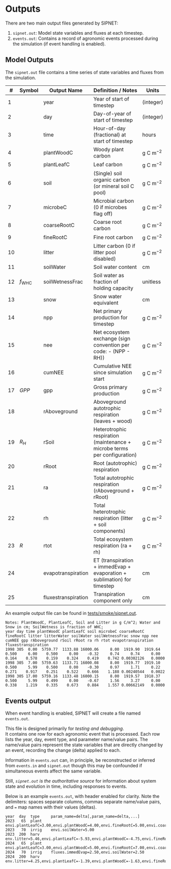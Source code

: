 
# Outputs

There are two main output files generated by SIPNET:
1. `sipnet.out`: Model state variables and fluxes at each timestep.
2. `events.out`: Contains a record of agronomic events processed during the simulation (if event handling is enabled).

## Model Outputs

The `sipnet.out` file contains a time series of state variables and fluxes from the simulation.  

| #   | Symbol           | Output Name         | Definition / Notes                                                        | Units        |
| --- | ---------------- | ------------------- | ------------------------------------------------------------------------- | ------------ |
| 1   |                  | year                | Year of start of timestep                                                 | (integer)    |
| 2   |                  | day                 | Day-of-year of start of timestep                                          | (integer)    |
| 3   |                  | time                | Hour-of-day (fractional) at start of timestep                             | hours        |
| 4   |                  | plantWoodC          | Woody plant carbon                                                        | g C m$^{-2}$ |
| 5   |                  | plantLeafC          | Leaf carbon                                                               | g C m$^{-2}$ |
| 6   |                  | soil                | (Single) soil organic carbon (or mineral soil C pool)                     | g C m$^{-2}$ |
| 7   |                  | microbeC            | Microbial carbon (0 if microbes flag off)                                 | g C m$^{-2}$ |
| 8   |                  | coarseRootC         | Coarse root carbon                                                        | g C m$^{-2}$ |
| 9   |                  | fineRootC           | Fine root carbon                                                          | g C m$^{-2}$ |
| 10  |                  | litter              | Litter carbon (0 if litter pool disabled)                                 | g C m$^{-2}$ |
| 11  |                  | soilWater           | Soil water content                                                        | cm           |
| 12  | $f_{\text{WHC}}$ | soilWetnessFrac     | Soil water as fraction of holding capacity                                | unitless     |
| 13  |                  | snow                | Snow water equivalent                                                     | cm           |
| 14  |                  | npp                 | Net primary production for timestep                                       | g C m$^{-2}$ |
| 15  |                  | nee                 | Net ecosystem exchange (sign convention per code: - (NPP - RH))           | g C m$^{-2}$ |
| 16  |                  | cumNEE              | Cumulative NEE since simulation start                                     | g C m$^{-2}$ |
| 17  | $GPP$            | gpp                 | Gross primary production                                                  | g C m$^{-2}$ |
| 18  |                  | rAboveground        | Aboveground autotrophic respiration (leaves + wood)                       | g C m$^{-2}$ |
| 19  | $R_H$            | rSoil               | Heterotrophic respiration (maintenance + microbe terms per configuration) | g C m$^{-2}$ |
| 20  |                  | rRoot               | Root (autotrophic) respiration                                            | g C m$^{-2}$ |
| 21  |                  | ra                  | Total autotrophic respiration (rAboveground + rRoot)                      | g C m$^{-2}$ |
| 22  |                  | rh                  | Total heterotrophic respiration (litter + soil components)                | g C m$^{-2}$ |
| 23  | $R$              | rtot                | Total ecosystem respiration (ra + rh)                                     | g C m$^{-2}$ |
| 24  |                  | evapotranspiration  | ET (transpiration + immedEvap + evaporation + sublimation) for timestep   | cm           |
| 25  |                  | fluxestranspiration | Transpiration component only                                              | cm           |
<!-- Not yet implemented
| 24  | $F^N_\text{vol}$     | fluxesn2o           | Nitrous Oxide flux             | g N/m$^2$ / timestep |
| 25  | $F^C_{\text{CH}_4}$  | fluxesch4           | Methane Flux                   | g C/m$^2$ / timestep |
| 26  | $F^N_\text{vol}$     | fluxesn2o           | Nitrous Oxide flux             | g N/m$^2$ / timestep |
| 27  | $F^C_{\text{CH}_4}$  | fluxesch4           | Methane Flux                   | g C/m$^2$ / timestep |
-->
An example output file can be found in [tests/smoke/sipnet.out](https://github.com/PecanProject/sipnet/blob/master/tests/smoke/niwot/sipnet.out).

```
Notes: PlantWoodC, PlantLeafC, Soil and Litter in g C/m^2; Water and Snow in cm; SoilWetness is fraction of WHC;
year day time plantWoodC plantLeafC soil microbeC coarseRootC fineRootC litter litterWater soilWater soilWetnessFrac snow npp nee cumNEE gpp rAboveground rSoil rRoot ra rh rtot evapotranspiration fluxestranspiration
1998 305  0.00  5759.77  1133.88 16000.06     8.00  1919.90  1919.64   0.500     6.00    0.500     0.00    -0.32     0.74     0.74     0.00    0.164    0.578    0.159    0.324    0.419    0.742 0.00302126   0.0000
1998 305  7.00  5759.63  1133.71 16000.08     8.00  1919.77  1919.10   0.500     5.99    0.500     0.00    -0.30     0.97     1.71     0.22    0.271    0.917    0.251    0.522    0.666    1.188 0.00240544   0.0022
1998 305 17.00  5759.16  1133.48 16000.15     8.00  1919.57  1918.37   0.500     5.99    0.499     0.00    -0.67     1.56     3.27     0.00    0.338    1.219    0.335    0.673    0.884    1.557 0.00662149   0.0000
```

## Events output

When event handling is enabled, SIPNET will create a file named `events.out`. 

This file is designed primarily for _testing and debugging_.  
It contains one row for each agronomic event that is processed. 
Each row lists the year, day, event type, and parameter name/value pairs. 
The name/value pairs represent the state variables that are directly changed by an event, recording the change (delta) applied to each.

Information in `events.out` can, in principle, be reconstructed or inferred from `events.in` and `sipnet.out` though this may be confounded if simultaneous events affect the same variable.

Still, _`sipnet.out` is the authoritative source_ for information about system state and evolution in time, including responses to events.

Below is an example `events.out`, with header enabled for clarity. 
Note the delimiters: spaces separate columns, commas separate name/value pairs, and `=` map names with their values (deltas).

```
year  day  type     param_name=delta[,param_name=delta,...]
2023   65  plant    envi.plantLeafC=3.00,envi.plantWoodC=4.00,envi.fineRootC=5.00,envi.coarseRootC=6.00
2023   70  irrig    envi.soilWater=5.00
2023  200  harv     env.litter=5.46,envi.plantLeafC=-5.93,envi.plantWoodC=-4.75,envi.fineRootC=-3.73,envi.coarseRootC=-3.89
2024   65  plant    envi.plantLeafC=3.00,envi.plantWoodC=5.00,envi.fineRootC=7.00,envi.coarseRootC=9.00
2024   70  irrig    fluxes.immedEvap=2.50,envi.soilWater=2.50
2024  200  harv     env.litter=4.25,envi.plantLeafC=-1.39,envi.plantWoodC=-1.63,envi.fineRootC=-2.52,envi.coarseRootC=-2.97
```
